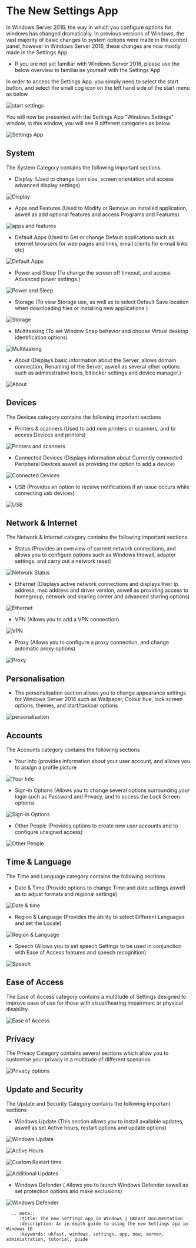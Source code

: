 # The New Settings App

  In Windows Server 2016, the way in which you configure options for windows has changed dramatically. 
  In previous versions of Windows, the vast majority of basic changes to system options were made in the control panel, however in Windows Server 2016, these changes are now mostly made in the Settings App

* If you are not yet familiar with Windows Server 2016, please use the below overview to familiarise yourself with the Settings App

In order to access the Settings App, you simply need to select the start button, and select the small cog icon on the left hand side of the start menu as below

![start settings](files/settingsapp/startsettings.PNG)

You will now be presented with the Settings App "Windows Settings" window, in this window, you will see 9 different categories as below

![Settings App](files/settingsapp/settingsapp.PNG)

## System

The System Category contains the following important sections

* Display (Used to change icon size, screen orientation and access advanced display settings)

![Display](files/settingsapp/system/display.PNG)

* Apps and Features (Used to Modify or Remove an installed application, aswell as add optional features and access Programs and Features)

![apps and features](files/settingsapp/system/appandfeatures.PNG)

* Default Apps (Used to Set or change Default applications such as internet browsers for web pages and links, email clients for e-mail links etc)

![Default Apps](files/settingsapp/system/defaultapps.PNG)

* Power and Sleep (To change the screen off timeout, and access Advanced power settings.)

![Power and Sleep](files/settingsapp/system/powerandsleep.PNG)

* Storage (To view Storage use, as well as to select Default Save location when downloading files or installing new applications.)

![Storage](files/settingsapp/system/storage.PNG)

* Multitasking (To set Window Snap behavior and choose Virtual desktop identification options)

![Multitasking](files/settingsapp/system/multitasking.PNG)

* About (Displays basic information about the Server, allows domain connection, Renaming of the Server, aswell as several other options such as administrative tools, bitlocker settings and device manager.)

![About](files/settingsapp/system/about.PNG)


## Devices

The Devices category contains the following important sections

* Printers & scanners (Used to add new printers or scanners, and to access Devices and printers)

![Printers and scanners](files/settingsapp/devices/printersandscanners.PNG)

* Connected Devices (Displays information about Currently connected Peripheral Devices aswell as providing the option to add a device)

![Connected Devices](files/settingsapp/devices/connecteddevices.PNG)

* USB (Provides an option to receive notifications if an issue occurs while connecting usb devices)

![USB](files/settingsapp/devices/usb.PNG)

## Network & Internet

The Network & Internet category contains the following important sections.

* Status (Provides an overview of current network connections, and allows you to configure options such as Windows firewall, adapter settings, and carry out a network reset)

![Network Status](files/settingsapp/network/networkstatus.PNG)

* Ethernet (Displays active network connections and displays their ip address, mac address and driver version, aswell as providing access to homegroup, network and sharing center and advanced sharing options)

![Ethernet](files/settingsapp/network/ethernetoptions.PNG)

* VPN (Allows you to add a VPN connection)

![VPN](files/settingsapp/network/vpnoptions.PNG)

* Proxy (Allows you to configure a proxy connection, and change automatic proxy options)

![Proxy](files/settingsapp/network/proxyoptions.PNG)


## Personalisation

* The personalisation section allows you to change appearance settings for Windows Server 2016 such as Wallpaper, Colour hue, lock screen options, themes, and start/taskbar options

![personalisation](files/settingsapp/personalisation.PNG)

## Accounts
The Accounts category contains the following sections

* Your info (provides information about your user account, and allows you to assign a profile picture

![Your Info](files/settingsapp/accounts/yourinfo.PNG)

* Sign-in Options (Allows you to change several options surrounding your login such as Password and Privacy, and to access the Lock Screen options)

![Sign-in Options](files/settingsapp/accounts/signinoptions.PNG)

* Other People (Provides options to create new user accounts and to configure unsigned access)

![Other People](files/settingsapp/accounts/otherpeople.PNG)

## Time & Language

The Time and Language category contains the following sections

* Date & Time (Provide options to change Time and date settings aswell as to adjust formats and regional settings)

![Date & time](files/settingsapp/dateandtime/dateandtime.PNG)

* Region & Language (Provides the ability to select Different Languages and set the Locale)

![Region & Language](files/settingsapp/dateandtime/regionandlanguage.PNG)

* Speech (Allows you to set speech Settings to be used in conjunction with Ease of Access features and speech recognition)

![Speech](files/settingsapp/dateandtime/speech.PNG)

## Ease of Access

The Ease of Access category contains a multitude of Settings designed to improve ease of use for those with visual/hearing impairment or physical disability.

![Ease of Access](files/settingsapp/easeofaccess.PNG)
## Privacy

The Privacy Category contains several sections which allow you to customise your privacy in a multitude of different scenarios

![Privacy options](files/settingsapp/privacy.PNG)

## Update and Security

The Update and Security Category contains the following important sections

* Windows Update (This section allows you to install available updates, aswell as set Active hours, restart options and update options)

![Windows Update](files/settingsapp/update/windowsupdate.PNG)

![Active Hours](files/settingsapp/update/changeactivehours.PNG)

![Custom Restart time](files/settingsapp/update/customrestarttime.PNG)

![Additional Updates](files/settingsapp/update/additionalupdates.PNG)

* Windows Defender ( Allows you to launch Windows Defender aswell as set protection options and make exclusions)

![Windows Defender](files/settingsapp/update/windowsdefender.PNG)

```eval_rst
  .. meta::
     :title: The new Settings app in Windows | UKFast Documentation
     :description: An in-depth guide to using the new Settings app in Windows 10
     :keywords: ukfast, windows, settings, app, new, server, administration, tutorial, guide
